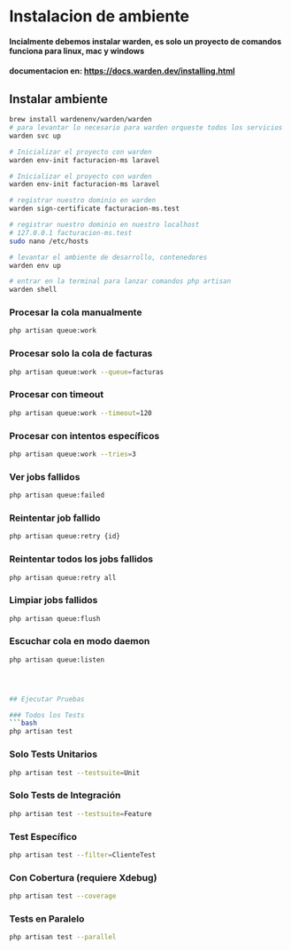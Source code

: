 # Instalacion de ambiente

#### Incialmente debemos instalar warden, es solo un proyecto de comandos funciona para linux, mac y windows
#### documentacion en: https://docs.warden.dev/installing.html

## Instalar ambiente
```bash
brew install wardenenv/warden/warden
# para levantar lo necesario para warden orqueste todos los servicios
warden svc up
```

```bash
# Inicializar el proyecto con warden
warden env-init facturacion-ms laravel
```

```bash
# Inicializar el proyecto con warden
warden env-init facturacion-ms laravel
```

```bash
# registrar nuestro dominio en warden
warden sign-certificate facturacion-ms.test
```

```bash
# registrar nuestro dominio en nuestro localhost
# 127.0.0.1 facturacion-ms.test
sudo nano /etc/hosts
```

```bash
# levantar el ambiente de desarrollo, contenedores
warden env up
```
```bash
# entrar en la terminal para lanzar comandos php artisan
warden shell
```

### Procesar la cola manualmente
```bash
php artisan queue:work
```

### Procesar solo la cola de facturas
```bash
php artisan queue:work --queue=facturas
```

### Procesar con timeout
```bash
php artisan queue:work --timeout=120
```

### Procesar con intentos específicos
```bash
php artisan queue:work --tries=3
```

### Ver jobs fallidos
```bash
php artisan queue:failed
```

### Reintentar job fallido
```bash
php artisan queue:retry {id}
```

### Reintentar todos los jobs fallidos
```bash
php artisan queue:retry all
```

### Limpiar jobs fallidos
```bash
php artisan queue:flush
```

### Escuchar cola en modo daemon
```bash
php artisan queue:listen




## Ejecutar Pruebas

### Todos los Tests
```bash
php artisan test
```

### Solo Tests Unitarios
```bash
php artisan test --testsuite=Unit
```

### Solo Tests de Integración
```bash
php artisan test --testsuite=Feature
```

### Test Específico
```bash
php artisan test --filter=ClienteTest
```

### Con Cobertura (requiere Xdebug)
```bash
php artisan test --coverage
```

### Tests en Paralelo
```bash
php artisan test --parallel
```
